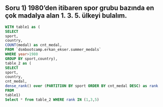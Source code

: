 ## Soru 1) 1980’den itibaren spor grubu bazında en çok madalya alan 1. 3. 5. ülkeyi bulalım.

```SQL
WITH table1 as (
SELECT
sport,
country,
COUNT(medal) as cnt_medal,
FROM `dsmbootcamp.erkan_ekser.summer_medals` 
WHERE year>1980 
GROUP BY sport,country),
table_2 as (
SELECT 
sport,
country,
cnt_medal,
dense_rank() over (PARTITION BY sport ORDER BY cnt_medal DESC) as rank
FROM 
table1)
Select * from table_2 WHERE rank IN (1,3,5)
```
